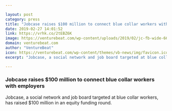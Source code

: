 ```yaml
---

layout: post
category: press
title: "Jobcase raises $100 million to connect blue collar workers with employers"
date: 2019-02-27 14:01:52
link: https://vrhk.co/2tEBZ6K
image: https://venturebeat.com/wp-content/uploads/2019/02/jc-fb-wide-66b0ad499f087b0353803989e7994fecd4d61c68a0acebc81bfc3ef4ddaebaeb.png?w=1200&strip=all
domain: venturebeat.com
author: "VentureBeat"
icon: https://venturebeat.com/wp-content/themes/vb-news/img/favicon.ico
excerpt: "Jobcase, a social network and job board targeted at blue collar workers, has raised $100 million in an equity funding round."

---
```


### Jobcase raises $100 million to connect blue collar workers with employers

Jobcase, a social network and job board targeted at blue collar workers, has raised $100 million in an equity funding round.